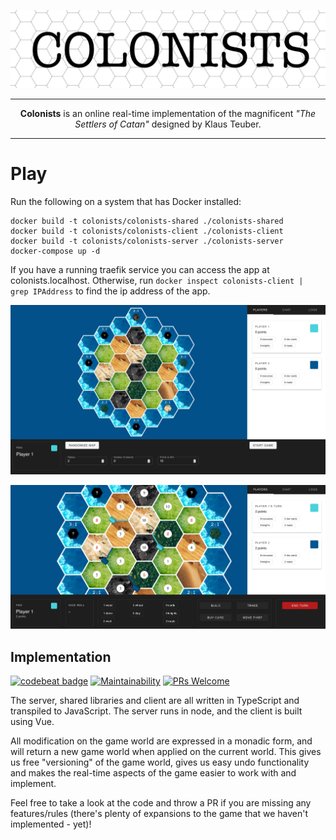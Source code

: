 ![header](doc/header-simple.jpg "colonists")

***

<p align="center"><b>Colonists</b> is an online real-time implementation of the magnificent <i>"The Settlers of Catan"</i> designed by Klaus Teuber.</p>

***

# Play

Run the following on a system that has Docker installed:

    docker build -t colonists/colonists-shared ./colonists-shared
    docker build -t colonists/colonists-client ./colonists-client
    docker build -t colonists/colonists-server ./colonists-server
    docker-compose up -d

If you have a running traefik service you can access the app at colonists.localhost.
Otherwise, run `docker inspect colonists-client | grep IPAddress` to find the ip address of the app.

![screenshot-1](doc/screenshot-1.jpg "colonists")

![screenshot-2](doc/screenshot-2.jpg "colonists")

## Implementation

[![codebeat badge](https://codebeat.co/badges/9fe73beb-c48f-4772-8d45-ab88e2241782)](https://codebeat.co/projects/github-com-awia00-colonists-master)
[![Maintainability](https://api.codeclimate.com/v1/badges/e9e2a40371b22a5460ad/maintainability)](https://codeclimate.com/github/Awia00/colonists/maintainability)
[![PRs Welcome](https://img.shields.io/badge/PRs-welcome-brightgreen.svg?style=flat)](http://makeapullrequest.com)

The server, shared libraries and client are all written in TypeScript and transpiled to JavaScript. The server runs in node, and the client is built using Vue.

All modification on the game world are expressed in a monadic form, and will return a new game world when applied on the current world.
This gives us free "versioning" of the game world, gives us easy undo functionality and makes the real-time aspects of the game easier to work with and implement.

Feel free to take a look at the code and throw a PR if you are missing any features/rules (there's plenty of expansions to the game that we haven't implemented - yet)!
